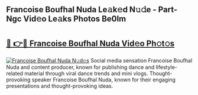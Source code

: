 ## Francoise Boufhal Nuda Le𝚊k𝚎d N𝚞𝚍e - Part-Ngc Vid𝚎o Le𝚊ks Photos Be0Im

# <h2><a href="http://fbbxzd.evod.top/?m=Francoise+Boufhal+Nuda">🔗 👉🔴 Francoise Boufhal Nuda Vid𝚎o Ph𝚘t𝚘s</a></h2>

[![Francoise Boufhal Nuda N𝚞d𝚎s](https://i.imgur.com/8V9OHl7.gif)](http://fbbxzd.evod.top/?m=Francoise+Boufhal+Nuda)
Social media sensation Francoise Boufhal Nuda and content producer, known for publishing dance and lifestyle-related material through viral dance trends and mini vlogs. Thought-provoking speaker Francoise Boufhal Nuda, known for their engaging presentations and thought-provoking ideas. 
